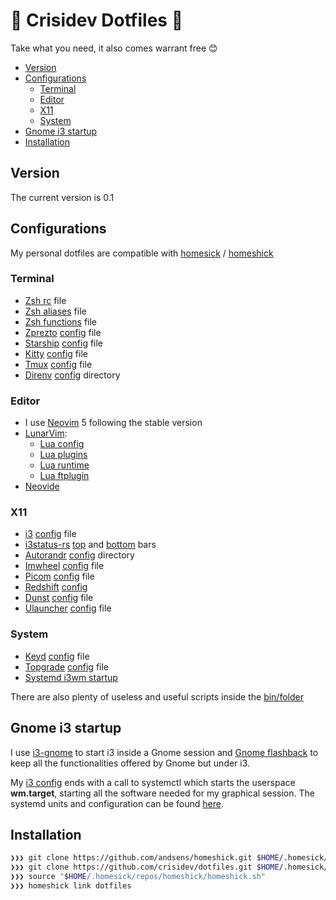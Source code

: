 # 🤟 Crisidev Dotfiles 🤟

Take what you need, it also comes warrant free 😊

* [Version](#version)
* [Configurations](#configurations)
    * [Terminal](#terminal)
    * [Editor](#editor)
    * [X11](#x11)
    * [System](#system)
* [Gnome i3 startup](#gnome-i3-startup)
* [Installation](#installation)

## Version
The current version is 0.1

## Configurations
My personal dotfiles are compatible with [homesick](https://github.com/technicalpickles/homesick) / [homeshick](https://github.com/andsens/homeshick)

### Terminal
* [Zsh rc](/blob/main/home/.zshrc) file
* [Zsh aliases](/blob/main/home/.zsh_aliases) file
* [Zsh functions](/blob/main/home/.zsh_functions) file
* [Zprezto](https://github.com/sorin-ionescu/prezto) [config](/blob/main/home/.zpreztorc) file
* [Starship](https://starship.rs) [config](/blob/main/home/.config/starship.toml) file
* [Kitty](https://sw.kovidgoyal.net/kitty/) [config](/blob/main/home/.config/kitty) file
* [Tmux](https://github.com/tmux/tmux/wiki) [config](/blob/main/home/.tmux.conf) file
* [Direnv](https://direnv.net/) [config](/blob/main/home/.config/direnv) directory

### Editor
* I use [Neovim](https://neovim.io) 5 following the stable version
* [LunarVim](https://lunarvim.org):
    - [Lua config](/blob/main/home/.config/lvim/config.lua)
    - [Lua plugins](/blob/main/home/.config/lvim/lua/user/plugins.lua)
    - [Lua runtime](/blob/main/home/.config/lvim/lua/user)
    - [Lua ftplugin](/blob/main/home/.config/lvim/ftplugin)
* [Neovide](https://github.com/neovide/neovide)

### X11
* [i3](https://i3wm.org/) [config](/blob/main/home/.config/i3/config) file
* [i3status-rs](https://github.com/greshake/i3status-rust) [top](/blob/main/home/.config/i3/config/top.toml) and [bottom](/blob/main/home/.config/i3/config/bottom.toml) bars
* [Autorandr](https://github.com/phillipberndt/autorandr) [config](/blob/main/home/.config/autorandr) directory
* [Imwheel](https://manpages.ubuntu.com/manpages/artful/man1/imwheel.1.html) [config](/blob/main/home/.imwheelrc) file
* [Picom](https://github.com/yshui/picom) [config](/blob/main/home/.config/picom/picom.conf) file
* [Redshift](https://wiki.archlinux.org/title/redshift) [config](/blob/main/home/.config/redshift/redshift.conf)
* [Dunst](https://dunst-project.org/) [config](/blob/main/home/.config/i3/config/dunst/dunstrc) file
* [Ulauncher](https://ulauncher.io/) [config](/blob/main/home/.config/ulauncher/settings.json) file

### System
* [Keyd](https://github.com/rvaiya/keyd) [config](/blob/main/system/etc/keyd/keyd.cfg) file
* [Topgrade](https://github.com/r-darwish/topgrade) [config](/blob/main/home/.config/topgrade.toml) file
* [Systemd i3wm startup](/blob/main/home/.config/systemd/user)

There are also plenty of useless and useful scripts inside the [bin/folder](/blob/main/home/.bin)

## Gnome i3 startup
I use [i3-gnome](https://github.com/i3-gnome/i3-gnome) to start i3 inside a Gnome session and [Gnome flashback](https://wiki.gnome.org/Projects/GnomeFlashback) to keep all the functionalities offered by Gnome but under i3.

My [i3 config](/blob/main/home/.config/i3/config) ends with a call to systemctl which starts the userspace **wm.target**, starting all the software needed for my graphical session. The systemd units and configuration can be found [here](/blob/main/home/.config/systemd/user).

## Installation
```sh
❯❯❯ git clone https://github.com/andsens/homeshick.git $HOME/.homesick/repos/homeshick
❯❯❯ git clone https://github.com/crisidev/dotfiles.git $HOME/.homesick/dotfiles
❯❯❯ source "$HOME/.homesick/repos/homeshick/homeshick.sh"
❯❯❯ homeshick link dotfiles
```
